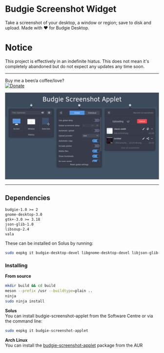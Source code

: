 # Budgie Screenshot Widget
Take a screenshot of your desktop, a window or region; save to disk and upload. Made with ❤ for Budgie Desktop.

# Notice
This project is effectively in an indefinite hiatus.
This does not mean it's completely abandoned but do not expect any updates any time soon.

---

Buy me a beer/a coffee/love?  
[![Donate](https://img.shields.io/badge/Donate-PayPal-blue.svg)](https://paypal.me/StefanRic)

![Screenshot](data/images/screenshot1.png)

---

## Dependencies
```
budgie-1.0 >= 2
gnome-desktop-3.0
gtk+-3.0 >= 3.18
json-glib-1.0
libsoup-2.4
vala
```

These can be installed on Solus by running:  
```bash
sudo eopkg it budgie-desktop-devel libgnome-desktop-devel libjson-glib-devel libsoup-devel vala
```

### Installing

**From source**  
```bash
mkdir build && cd build
meson --prefix /usr --buildtype=plain ..
ninja
sudo ninja install
```

**Solus**  
You can install budgie-screenshot-applet from the Software Centre or via the command line:
```bash
sudo eopkg it budgie-screenshot-applet
```

**Arch Linux**  
You can install the [budgie-screenshot-applet](https://aur.archlinux.org/packages/budgie-screenshot-applet) package from the AUR
